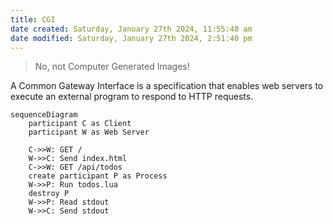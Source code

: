 ```yaml
---
title: CGI
date created: Saturday, January 27th 2024, 11:55:48 am
date modified: Saturday, January 27th 2024, 2:51:40 pm
---
```


> No, not Computer Generated Images!

A Common Gateway Interface is a specification that enables web servers to execute an external program to respond to HTTP requests.

```mermaid
sequenceDiagram
	participant C as Client
	participant W as Web Server

	C->>W: GET / 
	W->>C: Send index.html
	C->>W: GET /api/todos
	create participant P as Process
	W->>P: Run todos.lua
    destroy P
    W->>P: Read stdout
	W->>C: Send stdout 
```
